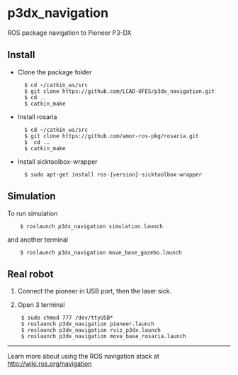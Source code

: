 # p3dx_navigation
ROS package navigation to Pioneer P3-DX

## Install
- Clone the package folder

		$ cd ~/catkin_ws/src
		$ git clone https://github.com/LCAD-UFES/p3dx_navigation.git
		$ cd ..
		$ catkin_make

- Install rosaria

		$ cd ~/catkin_ws/src
		$ git clone https://github.com/amor-ros-pkg/rosaria.git
		$  cd ..
		$ catkin_make

- Install sicktoolbox-wrapper

		$ sudo apt-get install ros-{version}-sicktoolbox-wrapper

## Simulation
To run simulation

		$ roslaunch p3dx_navigation simulation.launch

and another terminal

		$ roslaunch p3dx_navigation move_base_gazebo.launch

## Real robot
1. Connect the pioneer in USB port, then the laser sick.

2. Open 3 terminal

		$ sudo chmod 777 /dev/ttyUSB*
		$ roslaunch p3dx_navigation pioneer.launch
		$ roslaunch p3dx_navigation rviz_p3dx.launch
		$ roslaunch p3dx_navigation move_base_rosaria.launch

---

Learn more about using the ROS navigation stack at http://wiki.ros.org/navigation
